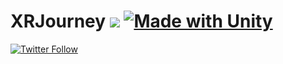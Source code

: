 # XRJourney ![](https://img.shields.io/badge/A%20FRAD%20PRODUCT-WIP-yellow) [![Made with Unity](https://img.shields.io/badge/Made%20with-Unity%202021.3.8f1-lightgrey.svg?style=flat&logo=unity)](https://unity3d.com)

[![Twitter Follow](https://img.shields.io/twitter/follow/FradSer?style=social)](https://twitter.com/FradSer)
